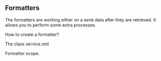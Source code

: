 ## Formatters

The formatters are working either on a serie data after they are retrieved. It allows you to perform some extra processes.

How to create a formatter?

The class
service.xml

Formatter scope.